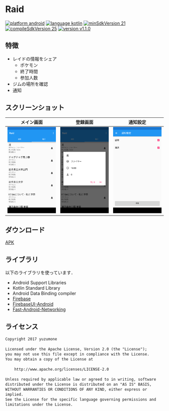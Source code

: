 # Raid
[![platform android](https://img.shields.io/badge/platform-android-green.svg)](#)
[![language kotlin](https://img.shields.io/badge/language-kotlin-green.svg)](#)
[![minSdkVersion 21](https://img.shields.io/badge/minSdkVersion-21-red.svg)](#)
[![compileSdkVersion 25](https://img.shields.io/badge/compileSdkVersion-25-yellow.svg)](#)
[![version v1.1.0](https://img.shields.io/badge/version-v1.1.0-blue.svg)](#)

## 特徴
- レイドの情報をシェア
  * ポケモン
  * 終了時間
  * 参加人数
- ジムの場所を確認
- 通知

## スクリーンショット
| メイン画面 | 登録画面 | 通知設定 |
| --- | --- | --- |
| ![](./screenshots/main.png) | ![](./screenshots/register.png) | ![](./screenshots/notification.png) |

## ダウンロード
[APK](https://github.com/yuzumone/Raid/releases/download/v1.1.0/app-release.apk)

## ライブラリ
以下のライブラリを使っています．

- Android Support Libraries
- Kotlin Standard Library
- Android Data Binding compiler
- [Firebase](https://firebase.google.com/docs/libraries/)
- [FirebaseUI-Android](https://github.com/firebase/FirebaseUI-Android)
- [Fast-Android-Networking](https://github.com/amitshekhariitbhu/Fast-Android-Networking)

## ライセンス
```
Copyright 2017 yuzumone

Licensed under the Apache License, Version 2.0 (the "License");
you may not use this file except in compliance with the License.
You may obtain a copy of the License at

    http://www.apache.org/licenses/LICENSE-2.0

Unless required by applicable law or agreed to in writing, software
distributed under the License is distributed on an "AS IS" BASIS,
WITHOUT WARRANTIES OR CONDITIONS OF ANY KIND, either express or implied.
See the License for the specific language governing permissions and
limitations under the License.
```